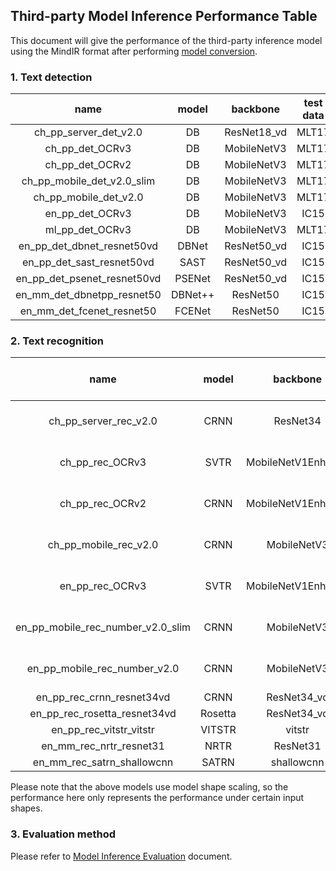 ## Third-party Model Inference Performance Table

This document will give the performance of the third-party inference model using the MindIR format after performing
[model conversion](convert_tutorial.md).

### 1. Text detection

|            name             |  model  |  backbone   | test data | recall | precision | f-score |  source   |
|:---------------------------:|:-------:|:-----------:|:---------:|:------:|:---------:|:-------:|:---------:|
|    ch_pp_server_det_v2.0    |   DB    | ResNet18_vd |   MLT17   | 0.3637 |  0.6340   | 0.4622  | PaddleOCR |
|       ch_pp_det_OCRv3       |   DB    | MobileNetV3 |   MLT17   | 0.2557 |  0.5021   | 0.3389  | PaddleOCR |
|       ch_pp_det_OCRv2       |   DB    | MobileNetV3 |   MLT17   | 0.3258 |  0.6318   | 0.4299  | PaddleOCR |
| ch_pp_mobile_det_v2.0_slim  |   DB    | MobileNetV3 |   MLT17   | 0.2346 |  0.4868   | 0.3166  | PaddleOCR |
|    ch_pp_mobile_det_v2.0    |   DB    | MobileNetV3 |   MLT17   | 0.2403 |  0.4597   | 0.3156  | PaddleOCR |
|       en_pp_det_OCRv3       |   DB    | MobileNetV3 |   IC15    | 0.3866 |  0.4630   | 0.4214  | PaddleOCR |
|       ml_pp_det_OCRv3       |   DB    | MobileNetV3 |   MLT17   | 0.5992 |  0.7348   | 0.6601  | PaddleOCR |
| en_pp_det_dbnet_resnet50vd  |  DBNet  | ResNet50_vd |   IC15    | 0.8281 |  0.7716   | 0.7989  | PaddleOCR |
|  en_pp_det_sast_resnet50vd  |  SAST   | ResNet50_vd |   IC15    | 0.7463 |  0.9043   | 0.8177  | PaddleOCR |
| en_pp_det_psenet_resnet50vd | PSENet  | ResNet50_vd |   IC15    | 0.7664 |  0.8463   | 0.8044  | PaddleOCR |
| en_mm_det_dbnetpp_resnet50  | DBNet++ |  ResNet50   |   IC15    | 0.8387 |  0.7900   | 0.8136  |   MMOCR   |
|  en_mm_det_fcenet_resnet50  | FCENet  |  ResNet50   |   IC15    | 0.8681 |  0.8074   | 0.8367  |   MMOCR   |

### 2. Text recognition

|               name                |  model  |      backbone      |      test data       | accuracy | norm edit distance |  source   |
|:---------------------------------:|:-------:|:------------------:|:--------------------:|:--------:|:------------------:|:---------:|
|       ch_pp_server_rec_v2.0       |  CRNN   |      ResNet34      | MLT17 (only Chinese) |  0.4991  |       0.7411       | PaddleOCR |
|          ch_pp_rec_OCRv3          |  SVTR   | MobileNetV1Enhance | MLT17 (only Chinese) |  0.4991  |       0.7535       | PaddleOCR |
|          ch_pp_rec_OCRv2          |  CRNN   | MobileNetV1Enhance | MLT17 (only Chinese) |  0.4459  |       0.7036       | PaddleOCR |
|       ch_pp_mobile_rec_v2.0       |  CRNN   |    MobileNetV3     | MLT17 (only Chinese) |  0.2459  |       0.4878       | PaddleOCR |
|          en_pp_rec_OCRv3          |  SVTR   | MobileNetV1Enhance | MLT17 (only English) |  0.7964  |       0.8854       | PaddleOCR |
| en_pp_mobile_rec_number_v2.0_slim |  CRNN   |    MobileNetV3     | MLT17 (only English) |  0.0164  |       0.0657       | PaddleOCR |
|   en_pp_mobile_rec_number_v2.0    |  CRNN   |    MobileNetV3     | MLT17 (only English) |  0.4304  |       0.5944       | PaddleOCR |
|     en_pp_rec_crnn_resnet34vd     |  CRNN   |    ResNet34_vd     |         IC15         |  0.6635  |       0.8392       | PaddleOCR |
|   en_pp_rec_rosetta_resnet34vd    | Rosetta |    ResNet34_vd     |         IC15         |  0.6428  |       0.8321       | PaddleOCR |
|      en_pp_rec_vitstr_vitstr      | VITSTR  |       vitstr       |         IC15         |  0.6842  |       0.8578       | PaddleOCR |
|      en_mm_rec_nrtr_resnet31      |  NRTR   |      ResNet31      |         IC15         |  0.6726  |       0.8574       |   MMOCR   |
|    en_mm_rec_satrn_shallowcnn     |  SATRN  |     shallowcnn     |         IC15         |  0.7352  |       0.8887       |   MMOCR   |

Please note that the above models use model shape scaling, so the performance here only represents the performance under
certain input shapes.

### 3. Evaluation method

Please refer to [Model Inference Evaluation](model_evaluation.md) document.
